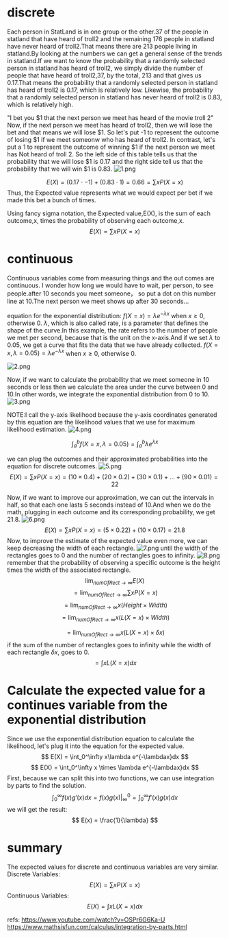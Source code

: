 # discrete

Each person in StatLand is in one group or the other.37 of the people in statland that have heard of troll2 and the remaining 176 people in statland have never heard of troll2.That means there are 213 people living in statland.By looking at the numbers we can get a general sense of the trends in statland.If we want to know the probability that a randomly selected person in statland has heard of troll2, we simply divide the number of people that have heard of troll2,37, by the total, 213 and that gives us 0.17.That means the probability that a randomly selected person in statland has heard of troll2 is 0.17, which is relatively low.
Likewise, the probability that a randomly selected person in statland has never heard of troll2 is 0.83, which is relatively high.

"I bet you $1 that the next person we meet has heard of the movie troll 2"
Now, if the next person we meet has heard of troll2, then we will lose the bet and that means we will lose $1. So let's put -1 to represent the outcome of losing $1 if we meet someonw who has heard of troll2. In contrast, let's put a 1 to represent the outcome of winning $1 if the next person we meet has Not heard of troll 2.
So the left side of this table tells us that the probability that we will lose $1 is 0.17 and the right side tell us that the probability that we will win $1 is 0.83.
![1.png](1.png)

$$ E(X)= (0.17 \cdot -1)+ (0.83 \cdot 1) =0.66 =\sum{xP(X=x)}$$
Thus, the Expected value represents what we would expect per bet if we made this bet a bunch of times.

Using fancy sigma notation, the Expected value,E(X), is the sum of each outcome,x, times the probability of observing each outcome,x.
$$ E(X)=\sum{xP(X=x)}$$


# continuous
Continuous variables come from measuring things and the out comes are continuous.
I wonder how long we would have to wait, per person, to see people.after 10 seconds you meet someone， so put a dot on this number line at 10.The next person we meet shows up after 30 seconds...


equation for the exponential distribution:
$f(X=x) = \lambda e^{-\lambda x}$ when $x \ge 0$, otherwise $0$.
$\lambda$, which is also called rate, is a parameter that defines the shape of the curve.In this example, the rate refers to the number of people we met per second, because that is the unit on the x-axis.And if we set $\lambda$ to 0.05, we get a curve that fits the data that we have already collected.
$f(X=x,\lambda=0.05) = \lambda e^{-\lambda x}$ when $x \ge 0$, otherwise $0$.

![2.png](2.png)

Now, if we want to calculate the probability that we meet someone in 10 seconds or less then we calculate the area under the curve between 0 and 10.In other words, we integrate the exponential distribution from 0 to 10.
![3.png](3.png)

NOTE:I call the y-axis likelihood because the y-axis coordinates generated by this equation are the likelihood values that we use for maximum likelihood estimation.
![4.png](4.png)

$$\int_a^b f(X=x,\lambda=0.05)=\int_a^b \lambda e^{\lambda x}$$

we can plug the outcomes and their approximated probabilities into the equation for discrete outcomes.
![5.png](5.png)
$$ E(X) = \sum xP(X=x)= (10 \times 0.4)+(20 \times 0.2)+(30 \times 0.1) + ...+(90 \times 0.01) = 22 $$

Now, if we want to improve our approximation, we can cut the intervals in half, so that each one lasts 5 seconds instead of 10.And when we do the math, plugging in each outcome and its corresponding probability, we get 21.8.
![6.png](6.png)
$$ E(X) = \sum xP(X=x)= (5 \times 0.22)+(10 \times 0.17) = 21.8 $$
Now, to improve the estimate of the expected value even more, we can keep decreasing the width of each rectangle.
![7.png](7.png)
until the width of the rectangles goes to 0 and the number of rectangles goes to infinity.
![8.png](8.png)
remember that the probability of observing a specific outcome is the height times the width of the associated rectangle.
$$\lim_{numOfRect \rightarrow \infty}E(X)$$
$$= \lim_{numOfRect \rightarrow \infty} \sum xP(X=x) $$
$$= \lim_{numOfRect \rightarrow \infty} x(Height \times Width)$$
$$= \lim_{numOfRect \rightarrow \infty} x(L(X=x)\times Width) $$

$$= \lim_{numOfRect \rightarrow \infty} x(L(X=x)\times \delta x) $$
if the sum of the number of rectangles goes to infinity while the width of each rectangle $\delta x$, goes to 0.
$$= \int xL(X=x)dx $$


# Calculate the expected value for a continues variable from the exponential distribution
Since we use the exponential distribution equation to calculate the likelihood, let's plug it into the equation for the expected value.
$$ E(X) = \int_0^\infty x\lambda e^{-\lambdax}dx $$
$$ E(X) = \int_0^\infty x \times \lambda e^{-\lambdax}dx $$
First, because we can split this into two functions, we can use integration by parts to find the solution.
$$ \int^\infty_0f(x)g'(x)dx =f(x)g(x) \vert^0_\infty=\int_0^\infty f'(x)g(x)dx$$
we will get the result:
$$ E(x) = \frac{1}{\lambda} $$


# summary
The expected values for discrete and continuous variables are very similar.
Discrete Variables:
$$E(X) = \sum xP(X=x)$$
Continuous Variables:
$$E(X) = \int xL(X=x)dx$$



refs:
https://www.youtube.com/watch?v=OSPr6G6Ka-U
https://www.mathsisfun.com/calculus/integration-by-parts.html